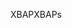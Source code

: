 <span data-ttu-id="517e0-101">XBAP</span><span class="sxs-lookup"><span data-stu-id="517e0-101">XBAPs</span></span>
